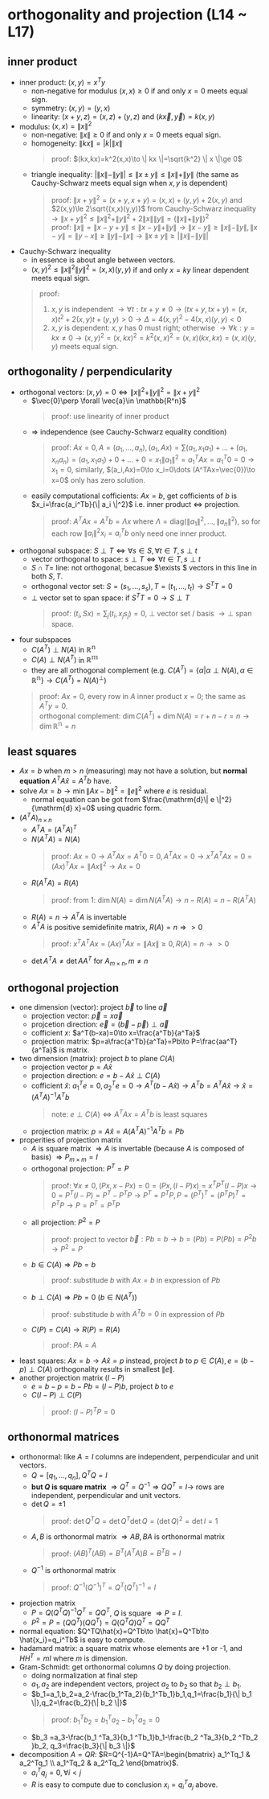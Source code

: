 # orthogonality and projection (L14 ~ L17)

## inner product
- inner product: $(x,y)=x ^Ty$
    - non-negative for modulus $(x,x)\ge 0$ if and only $x=0$ meets equal sign.
    - symmetry: $(x,y)=(y,x)$
    - linearity: $(x+y,z)=(x,z)+(y,z)$ and $(k\vec{x},\vec{y})=k(x,y)$
- modulus: $(x,x)=\| x \|^2$
    - non-negative: $\| x \| \ge 0$ if and only $x=0$ meets equal sign.
    - homogeneity: $\| kx \| =|k|\| x \|$
        > proof: $(kx,kx)=k^2(x,x)\to \| kx \|=\sqrt{k^2} \| x \|\ge 0$
    - triangle inequality: $|\| x\| -\| y\| |\le \| x\pm y \| \le \| x \| + \| y \|$ (the same as Cauchy-Schwarz meets equal sign when $x,y$ is dependent)
        > proof: $\| x+y \|^2=(x+y,x+y)=(x,x)+(y,y)+2(x,y)$ and $2(x,y)\le 2\sqrt{(x,x)(y,y)}$ from Cauchy-Schwarz inequality $\to \| x+y \|^2 \le \| x \|^2+ \| y \|^2 +2\| x \| \| y \| =(\| x \| +\| y \|)^2$  
        > proof: $\| x\| =\| x-y+y\| \le \| x-y\| +\| y\| \to \| x-y\| \ge \| x\| -\| y\| ,\| x-y\| =\| y-x\| \ge \| y\| -\| x\| \to \| x\pm y\| \ge |\| x\| -\| y\| |$
- Cauchy-Schwarz inequality
    - in essence is about angle between vectors.
    - $(x,y)^2\le \| x \|^2 \| y \|^2=(x,x)(y,y)$ if and only $x=ky$ linear dependent meets equal sign.
    > proof:
    > 1. $x,y$ is independent $\to \forall t:tx+y\ne 0\to (tx+y,tx+y)=(x,x)t^2+2(x,y)t+(y,y)>0\to \Delta =4(x,y)^2-4(x,x)(y,y)<0$
    > 2. $x,y$ is dependent: $x,y$ has 0 must right; otherwise $\to \forall k:y=kx\ne 0\to (x,y)^2=(x,kx)^2=k^2(x,x)^2=(x,x)(kx,kx)=(x,x)(y,y)$ meets equal sign.

## orthogonality / perpendicularity
- orthogonal vectors: $(x,y)=0\Leftrightarrow \| x \| ^2+\| y\| ^2=\| x+y \| ^2$
    - $\vec{0}\perp \forall \vec{a}\in \mathbb{R^n}$
        > proof: use linearity of inner product
    - $\Rightarrow$ independence (see Cauchy-Schwarz equality condition)
        > proof: $Ax=0,A=(a_1,\dots ,a_n),(a_1,Ax)=\sum (a_1,x_1a_1)+\dots +(a_1,x_na_n)=(a_1,x_1a_1)+0+\dots +0=x_1\| a_1 \|^2=a_1^TAx=a_1^T0=0\to x_1=0$, similarly, $(a_i,Ax)=0\to x_i=0\dots (A^TAx=\vec{0})\to x=0$ only has zero solution.
    - easily computational cofficients: $Ax=b$, get cofficients of $b$ is $x_i=\frac{a_i^Tb}{\| a_i \|^2}$ i.e. inner product $\Leftrightarrow$ projection.
        > proof: $A^TAx=A^Tb=\Lambda x$ where $\Lambda=\text{diag}(\| a_1 \|^2 ,\dots ,\| a_n \|^2)$, so for each row $\| a_i \|^2 x_i=a_i^Tb$ only need one inner product.
- orthogonal subspace: $S\perp T\Leftrightarrow \forall s\in S,\forall t\in T,s\perp t$
    - vector orthogonal to space: $s\perp T\Leftrightarrow \forall t\in T,s\perp t$
    - $S\cap T=$ line: not orthogonal, becasue $\exists $ vectors in this line in both $S,T$.
    - orthogonal vector set: $S=(s_1,\dots ,s_s),T=(t_1,\dots ,t_t)\to S^TT=0$
    - $\perp$ vector set to span space: if $S^TT=0\to S\perp T$
        > proof: $(t_i,Sx)=\sum _j(t_i,x_js_j)=0$, $\perp$ vector set / basis $\to \perp$ span space.
- four subspaces
    - $C(A^T)\perp N(A)$ in $\mathbb{R^n}$
    - $C(A)\perp N(A^T)$ in $\mathbb{R^m}$
    - they are all orthogonal complement (e.g. $C(A^T)=\{\alpha |\alpha \perp N(A),\alpha \in \mathbb{R^n}\}\to C(A^T)=N(A)^{\perp}$)
    > proof: $Ax=0$, every row in $A$ inner product $x=0$; the same as $A^Ty=0$.  
    > orthogonal complement: $\dim C(A^T)+\dim N(A)=r+n-r=n\to \dim \mathbb{R^n}=n$

## least squares
- $Ax=b$ when $m>n$ (measuring) may not have a solution, but **normal equation** $A^TA\hat{x}=A^Tb$ have.
- solve $Ax=b\to \min \| Ax-b\|^2 =\| e\|^2$ where $e$ is residual.
    - normal equation can be got from $\frac{\mathrm{d}\| e \|^2}{\mathrm{d} x}=0$ using quadric form.
- $(A^TA)_{n\times n}$
    - $A^TA=(A^TA)^T$
    - $N(A^TA)=N(A)$
        > proof: $Ax=0\to A^TAx=A^T0=0, A^TAx=0\to x^TA^TAx=0=(Ax)^TAx=\| Ax \|^2\to Ax=0$
    - $R(A^TA)=R(A)$
        > proof: from 1: $\dim N(A)=\dim N(A^TA)\to n-R(A)=n-R(A^TA)$
    - $R(A)=n\to A^TA$ is invertable
    - $A^TA$ is positive semidefinite matrix, $R(A)=n\Rightarrow >0$
        > proof: $x^TA^TAx=(Ax)^TAx=\| Ax \|\ge 0,R(A)=n\to >0$
    - $\det A^TA\ne \det AA^T$ for $A_{m\times n},m\ne n$

## orthogonal projection
- one dimension (vector): project $\vec{b}$ to line $\vec{a}$
    - projection vector: $\vec{p}=x\vec{a}$
    - projcetion direction: $\vec{e}=(\vec{b}-\vec{p})\perp \vec{a}$
    - cofficient $x$: $a^T(b-xa)=0\to x=\frac{a^Tb}{a^Ta}$
    - projection matrix: $p=a\frac{a^Tb}{a^Ta}=Pb\to P=\frac{aa^T}{a^Ta}$ is matrix.
- two dimension (matrix): project $b$ to plane $C(A)$
    - projection vector $p=A\hat{x}$
    - projection direction: $e=b-A\hat{x}\perp C(A)$
    - cofficient $\hat{x}$: $a_1^Te=0,a_2^Te=0\to A^T(b-A\hat{x})\to A^Tb=A^TA\hat{x}\to \hat{x}=(A^TA)^{-1}A^Tb$
        > note: $e\perp C(A)\Leftrightarrow A^TAx=A^Tb$ is least squares
    - projection matrix: $p=A\hat{x}=A(A^TA)^{-1}A^Tb=Pb$
- properities of projection matrix
    - $A$ is square matrix $\Rightarrow A$ is invertable (because $A$ is composed of basis) $\Rightarrow P_{m\times m}=I$
    - orthogonal projection: $P^T=P$
        > proof: $\forall x\ne 0,(Px,x-Px)=0=(Px,(I-P)x)=x^TP^T(I-P)x\to 0=P^T(I-P)=P^T-P^TP\to P^T=P^TP,P=(P^T)^T=(P^TP)^T=P^TP\to P=P^T=P^TP$
    - all projection: $P^2=P$
        > proof: project to vector $\vec{b}: Pb=b\to b=(Pb)=P(Pb)=P^2b\to P^2=P$
    - $b\in C(A)\Rightarrow Pb=b$
        > proof: substitude $b$ with $Ax=b$ in expression of $Pb$
    - $b\perp C(A)\Rightarrow Pb=0$ ($b\in N(A^T)$)
        > proof: substitude $b$ with $A^Tb=0$ in expression of $Pb$
    - $C(P)=C(A)\to R(P)=R(A)$
        > proof: $PA=A$
- least squares: $Ax=b\to A\hat{x}=p$ instead, project $b$ to $p\in C(A),e=(b-p)\perp C(A)$ orthogonality results in smallest $\| e \|$.
- another projection matrix $(I-P)$
    - $e=b-p=b-Pb=(I-P)b$, project $b$ to $e$
    - $C(I-P)\perp C(P)$
        > proof: $(I-P)^TP=0$

## orthonormal matrices
- orthonormal: like $A=I$ columns are independent, perpendicular and unit vectors.
    - $Q=[q_1,\dots ,q_n],Q^TQ=I$
    - **but $Q$ is square matrix** $\Rightarrow Q^T=Q^{-1}\Rightarrow QQ^T=I\to$ rows are independent, perpendicular and unit vectors.
    - $\det Q=\pm 1$
        > proof: $\det Q^TQ=\det Q^T \det Q=(\det Q)^2=\det I=1$
    - $A,B$ is orthonormal matrix $\Rightarrow AB,BA$ is orthonormal matrix
        > proof: $(AB)^T(AB)=B^T(A^TA)B=B^TB=I$
    - $Q^{-1}$ is orthonormal matrix
        > proof: $Q^{-1}(Q^{-1})^T=Q^T(Q^T)^{-1}=I$
- projection matrix
    - $P=Q(Q^TQ)^{-1}Q^T=QQ^T$, $Q$ is square $\Rightarrow P=I$.
    - $P^2=P=(QQ^T)(QQ^T)=Q(Q^TQ)Q^T=QQ^T$
- normal equation: $Q^TQ\hat{x}=Q^Tb\to \hat{x}=Q^Tb\to \hat{x_i}=q_i^Tb$ is easy to compute.
- hadamard matrix: a square matrix whose elements are +1 or -1, and $HH^T=mI$ where $m$ is dimension.
- Gram-Schmidt: get orthonormal columns $Q$ by doing projection.
    - doing normalization at final step
    - $a_1,a_2$ are independent vectors, project $a_2$ to $b_2$ so that $b_2 \perp b_1$.
    - $b_1=a_1,b_2=a_2-\frac{b_1^Ta_2}{b_1^Tb_1}b_1,q_1=\frac{b_1}{\| b_1 \|},q_2=\frac{b_2}{\| b_2 \|}$
        > proof: $b_1^Tb_2 =b_1 ^Ta_2-b_1 ^Ta_2=0$
    - $b_3 =a_3-\frac{b_1 ^Ta_3}{b_1 ^Tb_1}b_1-\frac{b_2 ^Ta_3}{b_2 ^Tb_2 }b_2, q_3=\frac{b_3}{\| b_3 \|}$
- decomposition $A=QR$: $R=Q^{-1}A=Q^TA=\begin{bmatrix} a_1^Tq_1 & a_2^Tq_1 \\ a_1^Tq_2 & a_2^Tq_2 \end{bmatrix}$.
    - $a_i^Tq_j=0,\forall i<j$
    - $R$ is easy to compute due to conclusion $x_i=q_i^Ta_j$ above.
